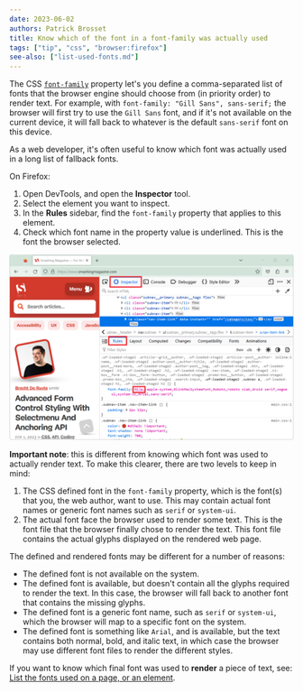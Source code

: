 ```yaml
---
date: 2023-06-02
authors: Patrick Brosset
title: Know which of the font in a font-family was actually used
tags: ["tip", "css", "browser:firefox"]
see-also: ["list-used-fonts.md"]
---
```


The CSS [`font-family`](https://developer.mozilla.org/docs/Web/CSS/font-family) property let's you define a comma-separated list of fonts that the browser engine should choose from (in priority order) to render text. For example, with `font-family: "Gill Sans", sans-serif;` the browser will first try to use the `Gill Sans` font, and if it's not available on the current device, it will fall back to whatever is the default `sans-serif` font on this device.

As a web developer, it's often useful to know which font was actually used in a long list of fallback fonts.

On Firefox:

1. Open DevTools, and open the **Inspector** tool.
1. Select the element you want to inspect.
1. In the **Rules** sidebar, find the `font-family` property that applies to this element.
1. Check which font name in the property value is underlined. This is the font the browser selected.

![Firefox, DevTools is opened on the side, showing the Inspector tool and the Rules sidebar tab. The font-family property shows a long list of fonts, with one of them being underlined](../../assets/img/see-which-font-was-used-in-font-family.png)

**Important note**: this is different from knowing which font was used to actually render text. To make this clearer, there are two levels to keep in mind:

1. The CSS defined font in the `font-family` property, which is the font(s) that you, the web author, want to use. This may contain actual font names or generic font names such as `serif` or `system-ui`.
1. The actual font face the browser used to render some text. This is the font file that the browser finally chose to render the text. This font file contains the actual glyphs displayed on the rendered web page.

The defined and rendered fonts may be different for a number of reasons:

* The defined font is not available on the system.
* The defined font is available, but doesn't contain all the glyphs required to render the text. In this case, the browser will fall back to another font that contains the missing glyphs.
* The defined font is a generic font name, such as `serif` or `system-ui`, which the browser will map to a specific font on the system.
* The defined font is something like `Arial`, and is available, but the text contains both normal, bold, and italic text, in which case the browser may use different font files to render the different styles.

If you want to know which final font was used to **render** a piece of text, see: [List the fonts used on a page, or an element](./list-used-fonts.md).
